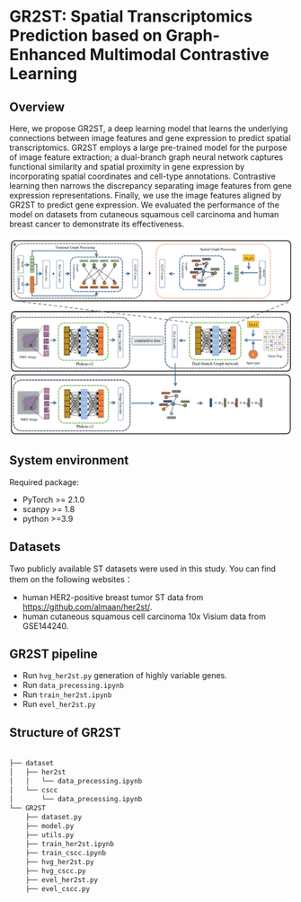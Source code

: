 # GR2ST: Spatial Transcriptomics Prediction based on Graph-Enhanced Multimodal Contrastive Learning

## Overview
Here, we propose GR2ST, a deep learning model that learns the underlying connections between image features and gene expression to predict spatial transcriptomics. GR2ST employs a large pre-trained model for the purpose of image feature extraction; a dual-branch graph neural network captures functional similarity and spatial proximity in gene expression by incorporating spatial coordinates and cell-type annotations. Contrastive learning then narrows the discrepancy separating image features from gene expression representations. Finally, we use the image features aligned by GR2ST to predict gene expression. We evaluated the performance of the model on datasets from cutaneous squamous cell carcinoma and human breast cancer to demonstrate its effectiveness.

![(Variational)](GR2ST/GR2ST/model.png)

## System environment
Required package:
- PyTorch >= 2.1.0
- scanpy >= 1.8
- python >=3.9

## Datasets
Two publicly available ST datasets were used in this study. You can find them on the following websites：
-  human HER2-positive breast tumor ST data from https://github.com/almaan/her2st/.
-  human cutaneous squamous cell carcinoma 10x Visium data from GSE144240.



## GR2ST pipeline

- Run `hvg_her2st.py` generation of highly variable genes.
- Run `data_precessing.ipynb` 
- Run `train_her2st.ipynb`
- Run `evel_her2st.py`

## Structure of GR2ST
<pre>
<code>
├── dataset
│   ├── her2st
│   │   └── data_precessing.ipynb
│   └── cscc
│       └── data_precessing.ipynb
└── GR2ST
    ├── dataset.py
    ├── model.py
    ├── utils.py
    ├── train_her2st.ipynb
    ├── train_cscc.ipynb
    ├── hvg_her2st.py
    ├── hvg_cscc.py
    ├── evel_her2st.py
    ├── evel_cscc.py  


</code>
</pre>
